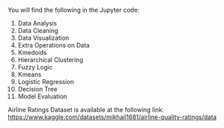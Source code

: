 You will find the following in the Jupyter code:
1) Data Analysis
2) Data Cleaning
3) Data Visualization
4) Extra Operations on Data
5) Kmedoids
6) Hierarchical Clustering
7) Fuzzy Logic
8) Kmeans
9) Logistic Regression
10) Decision Tree
11) Model Evaluation


Airline Ratings Dataset is available at the following link: https://www.kaggle.com/datasets/mikhail1681/airline-quality-ratings/data

